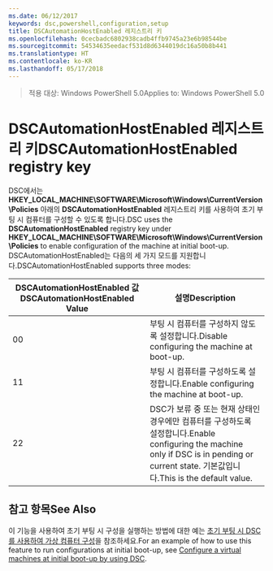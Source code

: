 ```yaml
---
ms.date: 06/12/2017
keywords: dsc,powershell,configuration,setup
title: DSCAutomationHostEnabled 레지스트리 키
ms.openlocfilehash: 0cecbadc6802938cadb4ffb9745a23e6b98544be
ms.sourcegitcommit: 54534635eedacf531d8d6344019dc16a50b8b441
ms.translationtype: HT
ms.contentlocale: ko-KR
ms.lasthandoff: 05/17/2018
---
```

><span data-ttu-id="d3092-103">적용 대상: Windows PowerShell 5.0</span><span class="sxs-lookup"><span data-stu-id="d3092-103">Applies to: Windows PowerShell 5.0</span></span>

# <a name="dscautomationhostenabled-registry-key"></a><span data-ttu-id="d3092-104">DSCAutomationHostEnabled 레지스트리 키</span><span class="sxs-lookup"><span data-stu-id="d3092-104">DSCAutomationHostEnabled registry key</span></span>

<span data-ttu-id="d3092-105">DSC에서는 **HKEY_LOCAL_MACHINE\SOFTWARE\Microsoft\Windows\CurrentVersion\Policies** 아래의 **DSCAutomationHostEnabled** 레지스트리 키를 사용하여 초기 부팅 시 컴퓨터를 구성할 수 있도록 합니다.</span><span class="sxs-lookup"><span data-stu-id="d3092-105">DSC uses the **DSCAutomationHostEnabled** registry key under **HKEY_LOCAL_MACHINE\SOFTWARE\Microsoft\Windows\CurrentVersion\Policies** to enable configuration of the machine at initial boot-up.</span></span>
<span data-ttu-id="d3092-106">DSCAutomationHostEnabled는 다음의 세 가지 모드를 지원합니다.</span><span class="sxs-lookup"><span data-stu-id="d3092-106">DSCAutomationHostEnabled supports three modes:</span></span>

|  <span data-ttu-id="d3092-107">DSCAutomationHostEnabled 값</span><span class="sxs-lookup"><span data-stu-id="d3092-107">DSCAutomationHostEnabled Value</span></span>  |  <span data-ttu-id="d3092-108">설명</span><span class="sxs-lookup"><span data-stu-id="d3092-108">Description</span></span>   |
|---|---|
<span data-ttu-id="d3092-109">0</span><span class="sxs-lookup"><span data-stu-id="d3092-109">0</span></span> | <span data-ttu-id="d3092-110">부팅 시 컴퓨터를 구성하지 않도록 설정합니다.</span><span class="sxs-lookup"><span data-stu-id="d3092-110">Disable configuring the machine at boot-up.</span></span> |
<span data-ttu-id="d3092-111">1</span><span class="sxs-lookup"><span data-stu-id="d3092-111">1</span></span> | <span data-ttu-id="d3092-112">부팅 시 컴퓨터를 구성하도록 설정합니다.</span><span class="sxs-lookup"><span data-stu-id="d3092-112">Enable configuring the machine at boot-up.</span></span> |
<span data-ttu-id="d3092-113">2</span><span class="sxs-lookup"><span data-stu-id="d3092-113">2</span></span> | <span data-ttu-id="d3092-114">DSC가 보류 중 또는 현재 상태인 경우에만 컴퓨터를 구성하도록 설정합니다.</span><span class="sxs-lookup"><span data-stu-id="d3092-114">Enable configuring the machine only if DSC is in pending or current state.</span></span> <span data-ttu-id="d3092-115">기본값입니다.</span><span class="sxs-lookup"><span data-stu-id="d3092-115">This is the default value.</span></span> |

## <a name="see-also"></a><span data-ttu-id="d3092-116">참고 항목</span><span class="sxs-lookup"><span data-stu-id="d3092-116">See Also</span></span>

<span data-ttu-id="d3092-117">이 기능을 사용하여 초기 부팅 시 구성을 실행하는 방법에 대한 예는 [초기 부팅 시 DSC를 사용하여 가상 컴퓨터 구성](bootstrapDsc.md)을 참조하세요.</span><span class="sxs-lookup"><span data-stu-id="d3092-117">For an example of how to use this feature to run configurations at initial boot-up, see [Configure a virtual machines at initial boot-up by using DSC](bootstrapDsc.md).</span></span>